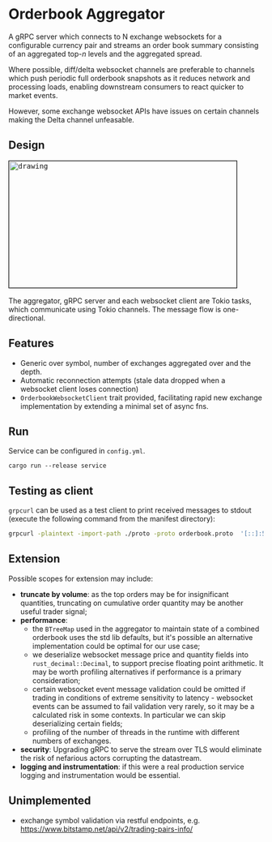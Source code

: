 # Orderbook Aggregator

A gRPC server which connects to N exchange websockets for a configurable currency pair and streams an order book summary consisting of an aggregated top-*n* levels and the aggregated spread. 

Where possible, diff/delta websocket channels are preferable to channels which push periodic full orderbook snapshots as it reduces network and processing loads, enabling downstream consumers to react quicker to market events. 

However, some exchange websocket APIs have issues on certain channels making the Delta channel unfeasable.

## Design

<kbd><img src="https://i.ibb.co/zSTg3fc/mermaid-diagram-2023-03-02-023950.png" alt="drawing" width="450" height="250"  style="border:1px solid black;"/></kbd>  &nbsp; 

The aggregator, gRPC server and each websocket client are Tokio tasks, which communicate using Tokio channels. The message flow is one-directional.

## Features 

- Generic over symbol, number of exchanges aggregated over and the depth.
- Automatic reconnection attempts (stale data dropped when a websocket client loses connection)
- `OrderbookWebsocketClient` trait provided, facilitating rapid new exchange implementation by extending a minimal set of async fns.

 ## Run

Service can be configured in `config.yml`.

`cargo run --release service`

## Testing as client

`grpcurl` can be used as a test client to print received messages to stdout (execute the following command from the manifest directory): 

```bash
grpcurl -plaintext -import-path ./proto -proto orderbook.proto  '[::]:50051' orderbook.OrderbookAggregator/BookSummary
```
## Extension

Possible scopes for extension may include:
- **truncate by volume**: as the top orders may be for insignificant quantities, truncating on cumulative order quantity may be another useful trader signal;
- **performance**: 
    - the `BTreeMap` used in the aggregator to maintain state of a combined orderbook uses the std lib defaults, but it's possible an alternative implementation could be optimal for our use case; 
    - we deserialize websocket message price and quantity fields into `rust_decimal::Decimal`, to support precise floating point arithmetic. It may be worth profiling alternatives if performance is a primary consideration; 
    - certain websocket event message validation could be omitted if trading in conditions of extreme sensitivity to latency - websocket events can be assumed to fail validation very rarely, so it may be a calculated risk in some contexts. In particular we can skip deserializing certain fields; 
    - profiling of the number of threads in the runtime with different numbers of exchanges.
- **security**: Upgrading gRPC to serve the stream over TLS would eliminate the risk of nefarious actors corrupting the datastream.  
- **logging and instrumentation**: if this were a real production service logging and instrumentation would be essential.

## Unimplemented
- exchange symbol validation via restful endpoints, e.g. https://www.bitstamp.net/api/v2/trading-pairs-info/
